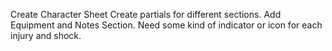 Create Character Sheet
    Create partials for different sections.
    Add Equipment and Notes Section.
    Need some kind of indicator or icon for each injury and shock.

